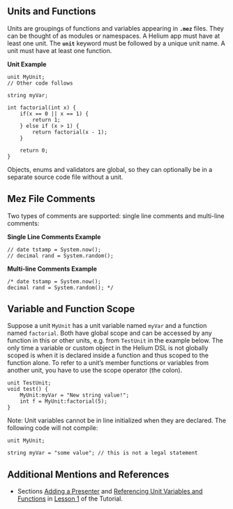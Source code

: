 ## Units and Functions

Units are groupings of functions and variables appearing in **`.mez`** files. They can be thought of as modules or namespaces. A Helium app must have at least one unit. The **`unit`** keyword must be followed by a unique unit name. A unit must have at least one function.

**Unit Example**
    
    
    unit MyUnit;
    // Other code follows
     
    string myVar;
     
    int factorial(int x) {
        if(x == 0 || x == 1) {
            return 1;
        } else if (x > 1) {
            return factorial(x - 1);
        }
     
        return 0;
    }

Objects, enums and validators are global, so they can optionally be in a separate source code file without a unit.

## Mez File Comments

Two types of comments are supported: single line comments and multi-line comments:

**Single Line Comments Example**
    
    
    // date tstamp = System.now();
    // decimal rand = System.random();

**Multi-line Comments Example**
    
    
    /* date tstamp = System.now();
    decimal rand = System.random(); */

## Variable and Function Scope

Suppose a unit `MyUnit` has a unit variable named `myVar` and a function named `factorial`. Both have global scope and can be accessed by any function in this or other units, e.g. from `TestUnit` in the example below. The only time a variable or custom object in the Helium DSL is not globally scoped is when it is declared inside a function and thus scoped to the function alone. To refer to a unit’s member functions or variables from another unit, you have to use the scope operator (the colon).
    
    
    unit TestUnit;
    void test() {
        MyUnit:myVar = "New string value!";
        int f = MyUnit:factorial(5);
    }

Note: Unit variables cannot be in line initialized when they are declared. The following code will not compile:
    
    
    unit MyUnit;
    
    string myVar = "some value"; // this is not a legal statement

  


## Additional Mentions and References

  * Sections [Adding a Presenter](https://mezzaninewiki.atlassian.net/wiki/display/HTUT/Lesson+1%3A+A+Basic+Helium+App#Lesson1:ABasicHeliumApp-AddingaPresenter) and [Referencing Unit Variables and Functions](https://mezzaninewiki.atlassian.net/wiki/display/HTUT/Lesson+1%3A+A+Basic+Helium+App#Lesson1:ABasicHeliumApp-ReferencingUnitVariablesandFunctions) in [Lesson 1](/wiki/spaces/HTUT/pages/5745786/Lesson+01+A+Basic+Helium+App) of the Tutorial.


